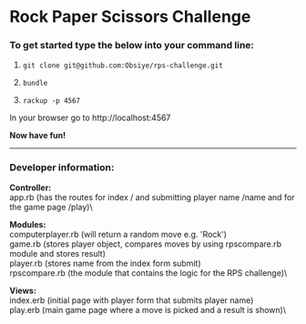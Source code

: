 # Rock Paper Scissors Challenge

### To get started type the below into your command line:

1. ```git clone git@github.com:Obsiye/rps-challenge.git```

2. ```bundle```

3. ```rackup -p 4567```

In your browser go to http://localhost:4567

**Now have fun!**
- - -
### Developer information:

**Controller:**\
app.rb (has the routes for index / and submitting player name /name and for the game page /play)\

**Modules:**\
computerplayer.rb (will return a random move e.g. 'Rock')\
game.rb (stores player object, compares moves by using rpscompare.rb module and stores result)\
player.rb (stores name from the index form submit)\
rpscompare.rb (the module that contains the logic for the RPS challenge)\

**Views:**\
index.erb (initial page with player form that submits player name)\
play.erb (main game page where a move is picked and a result is shown)\

